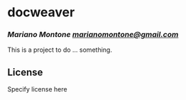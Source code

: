# docweaver
### _Mariano Montone <marianomontone@gmail.com>_

This is a project to do ... something.

## License

Specify license here

